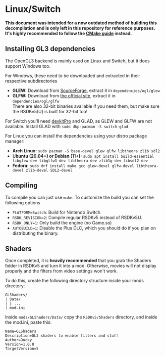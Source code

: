 # Linux/Switch

**This document was intended for a now outdated method of building this decompilation and is only left in this repository for reference purposes. It's highly recommended to follow the [CMake guide](./../../README.md#how-to-build) instead.**

## Installing GL3 dependencies 

The OpenGL3 backend is mainly used on Linux and Switch, but it does support Windows too.

For Windows, these need to be downloaded and extracted in their respective subdirectories 
- **GLEW:** Download from [SourceForge](http://glew.sourceforge.net/), extract it in `dependencies/ogl/glew`
- **GLFW:** Download from [the official site](https://www.glfw.org/download.html), extract it in `dependencies/ogl/glfw`  
  There are also 32-bit binaries available if you need them, but make sure the RSDKv5(U) is built for 32-bit too!

For Switch you'll need [devkitPro](https://devkitpro.org/) and GLAD, as GLEW and GLFW are not available. Install GLAD with `sudo dkp-pacman -S switch-glad`

For Linux you can install the dependencies using your distro package manager:
- **Arch Linux:** `sudo pacman -S base-devel glew glfw libtheora zlib sdl2`
- **Ubuntu (20.04+) or Debian (11+):** `sudo apt install build-essential libglew-dev libglfw3-dev libtheora-dev zlib1g-dev libsdl2-dev`
- **Fedora:** `sudo dnf install make gcc glew-devel glfw-devel libtheora-devel zlib-devel SDL2-devel`

## Compiling 

To compile you can just use `make`. To customize the build you can set the following options
- `PLATFORM=Switch`: Build for Nintendo Switch.
- `RSDK_REVISION=2`: Compile regular RSDKv5 instead of RSDKv5U.
- `RSDK_ONLY=1`: Only build the engine (no Game.so)
- `AUTOBUILD=1`: Disable the Plus DLC, which you should do if you plan on distributing the binary.

## Shaders 

Once completed, it is **heavily recommended** that you grab the Shaders folder in RSDKv5 and turn it into a mod. Otherwise, movies will not display properly and the filters from video settings won't work.

To do this, create the following directory structure inside your mods directory:
```
GLShaders/
| Data/
| | ...
| mod.ini
```

Inside `mods/GLShaders/Data/` copy the `RSDKv5/Shaders` directory, and inside the mod.ini, paste this:
```
Name=GLShaders
Description=GL3 shaders to enable filters and stuff
Author=Ducky
Version=1.0.0
TargetVersion=5
```